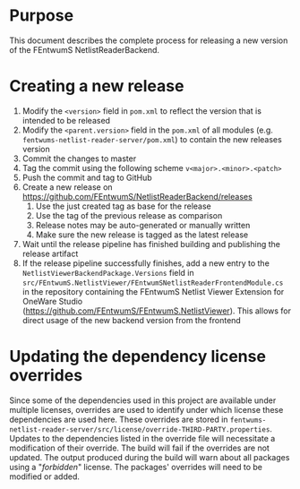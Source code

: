 # Purpose

This document describes the complete process for releasing a new version of the FEntwumS NetlistReaderBackend.

# Creating a new release

1. Modify the `<version>` field in `pom.xml` to reflect the version that is intended to be released
2. Modify the `<parent.version>` field in the `pom.xml` of all modules (e.g. `fentwums-netlist-reader-server/pom.xml`)
to contain the new releases version
3. Commit the changes to master
4. Tag the commit using the following scheme `v<major>.<minor>.<patch>`
5. Push the commit and tag to GitHub
6. Create a new release on https://github.com/FEntwumS/NetlistReaderBackend/releases
   1. Use the just created tag as base for the release
   2. Use the tag of the previous release as comparison
   3. Release notes may be auto-generated or manually written
   4. Make sure the new release is tagged as the latest release
7. Wait until the release pipeline has finished building and publishing the release artifact
8. If the release pipeline successfully finishes, add a new entry to the `NetlistViewerBackendPackage.Versions` field in
`src/FEntwumS.NetlistViewer/FEntwumSNetlistReaderFrontendModule.cs` in the repository containing the FEntwumS Netlist
Viewer Extension for OneWare Studio (https://github.com/FEntwumS/FEntwumS.NetlistViewer). This allows for direct usage
of the new backend version from the frontend

# Updating the dependency license overrides

Since some of the dependencies used in this project are available under multiple licenses, overrides are used to
identify under which license these dependencies are used here.
These overrides are stored in `fentwums-netlist-reader-server/src/license/override-THIRD-PARTY.properties`.
Updates to the dependencies listed in the override file will necessitate a modification of their override.
The build will fail if the overrides are not updated.
The output produced during the build will warn about all packages using a "*forbidden*" license.
The packages' overrides will need to be modified or added.
